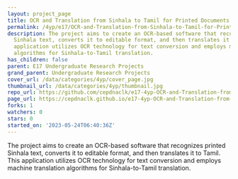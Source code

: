 ```yaml
---
layout: project_page
title: OCR and Translation from Sinhala to Tamil for Printed Documents
permalink: /4yp/e17/OCR-and-Translation-from-Sinhala-to-Tamil-for-Printed-Documents/
description: The project aims to create an OCR-based software that recognizes printed
  Sinhala text, converts it to editable format, and then translates it to Tamil. This
  application utilizes OCR technology for text conversion and employs machine translation
  algorithms for Sinhala-to-Tamil translation.
has_children: false
parent: E17 Undergraduate Research Projects
grand_parent: Undergraduate Research Projects
cover_url: /data/categories/4yp/cover_page.jpg
thumbnail_url: /data/categories/4yp/thumbnail.jpg
repo_url: https://github.com/cepdnaclk/e17-4yp-OCR-and-Translation-from-Sinhala-to-Tamil-for-Printed-Documents
page_url: https://cepdnaclk.github.io/e17-4yp-OCR-and-Translation-from-Sinhala-to-Tamil-for-Printed-Documents
forks: 1
watchers: 0
stars: 0
started_on: '2023-05-24T06:40:36Z'
---
```


The project aims to create an OCR-based software that recognizes printed Sinhala text, converts it to editable format, and then translates it to Tamil. This application utilizes OCR technology for text conversion and employs machine translation algorithms for Sinhala-to-Tamil translation.